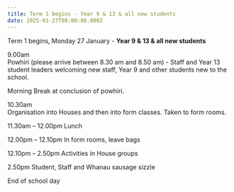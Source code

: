 ```yaml
---
title: Term 1 begins - Year 9 & 13 & all new students
date: 2025-01-27T08:00:00.000Z
---
```

Term 1 begins, Monday 27 January - **Year 9 & 13 & all new students**

9.00am  
Powhiri (please arrive between 8.30 am and 8.50 am) - Staff and Year 13 student leaders welcoming new staff, Year 9 and other students new to the school.

Morning Break at conclusion of powhiri.

10.30am  
Organisation into Houses and then into form classes. Taken to form rooms.

11.30am – 12.00pm Lunch

12.00pm – 12.10pm In form rooms, leave bags

12.10pm – 2.50pm Activities in House groups

2.50pm Student, Staff and Whanau sausage sizzle

End of school day
